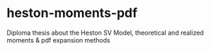 # heston-moments-pdf
Diploma thesis about the Heston SV Model, theoretical and realized moments &amp; pdf expansion methods
